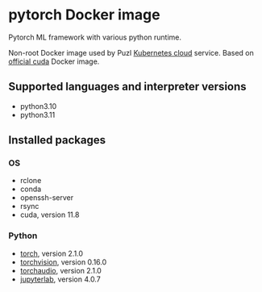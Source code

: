# pytorch Docker image

Pytorch ML framework with various python runtime.

Non-root Docker image used by Puzl [Kubernetes cloud](https://puzl.cloud) service. Based on [official cuda](https://hub.docker.com/r/nvidia/cuda) Docker image.
## Supported languages and interpreter versions
- python3.10
- python3.11

## Installed packages
### OS
- rclone
- conda
- openssh-server
- rsync
- cuda, version 11.8

### Python
- [torch](https://pypi.org/project/torch/), version 2.1.0
- [torchvision](https://pypi.org/project/torchvision/), version 0.16.0
- [torchaudio](https://pypi.org/project/torchaudio/), version 2.1.0
- [jupyterlab](https://pypi.org/project/jupyterlab/), version 4.0.7

